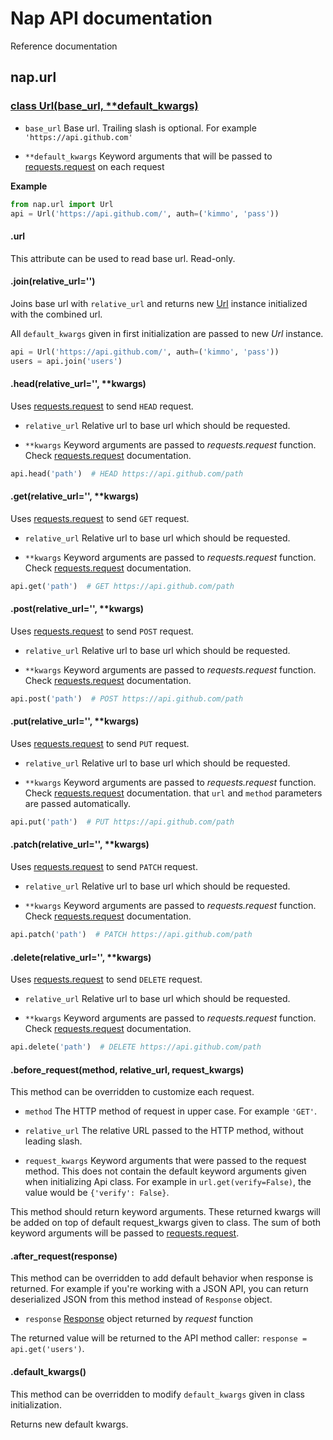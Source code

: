 # Nap API documentation

Reference documentation

## nap.url

### [class Url(base_url, \*\*default_kwargs)](/nap/url.py#L20)

* `base_url`
    Base url. Trailing slash is optional.
    For example `'https://api.github.com'`

* `**default_kwargs`
    Keyword arguments that will be passed to
    [requests.request][] on each request

**Example**
```python
from nap.url import Url
api = Url('https://api.github.com/', auth=('kimmo', 'pass'))
```

#### .url

This attribute can be used to read base url. Read-only.

#### .join(relative_url='')

Joins base url with `relative_url` and returns new [Url](#class-urlurl-default_kwargs) instance
initialized with the combined url.

All `default_kwargs` given in first initialization are passed to new *Url* instance.

```python
api = Url('https://api.github.com/', auth=('kimmo', 'pass'))
users = api.join('users')
```

#### .head(relative_url='', **kwargs)

Uses [requests.request][] to send `HEAD` request.

* `relative_url`
    Relative url to base url which should be requested.

* `**kwargs`
    Keyword arguments are passed to *requests.request* function.
    Check [requests.request][] documentation.

```python
api.head('path')  # HEAD https://api.github.com/path
```

#### .get(relative_url='', **kwargs)

Uses [requests.request][] to send `GET` request.

* `relative_url`
    Relative url to base url which should be requested.

* `**kwargs`
    Keyword arguments are passed to *requests.request* function.
    Check [requests.request][] documentation.

```python
api.get('path')  # GET https://api.github.com/path
```

#### .post(relative_url='', **kwargs)

Uses [requests.request][] to send `POST` request.

* `relative_url`
    Relative url to base url which should be requested.

* `**kwargs`
    Keyword arguments are passed to *requests.request* function.
    Check [requests.request][] documentation.

```python
api.post('path')  # POST https://api.github.com/path
```

#### .put(relative_url='', **kwargs)

Uses [requests.request][] to send `PUT` request.

* `relative_url`
    Relative url to base url which should be requested.

* `**kwargs`
    Keyword arguments are passed to *requests.request* function.
    Check [requests.request][] documentation. that `url` and `method` parameters are passed automatically.

```python
api.put('path')  # PUT https://api.github.com/path
```

#### .patch(relative_url='', **kwargs)

Uses [requests.request][] to send `PATCH` request.

* `relative_url`
    Relative url to base url which should be requested.

* `**kwargs`
    Keyword arguments are passed to *requests.request* function.
    Check [requests.request][] documentation.

```python
api.patch('path')  # PATCH https://api.github.com/path
```

#### .delete(relative_url='', **kwargs)

Uses [requests.request][] to send `DELETE` request.

* `relative_url`
    Relative url to base url which should be requested.

* `**kwargs`
    Keyword arguments are passed to *requests.request* function.
    Check [requests.request][] documentation.

```python
api.delete('path')  # DELETE https://api.github.com/path
```

#### .before_request(method, relative_url, request_kwargs)

This method can be overridden to customize each request.

* `method`
    The HTTP method of request in upper case. For example `'GET'`.

* `relative_url`
    The relative URL passed to the HTTP method, without leading slash.

* `request_kwargs`
    Keyword arguments that were passed to the request method.
    This does not contain the default keyword arguments given when
    initializing Api class. For example in `url.get(verify=False)`,
    the value would be `{'verify': False}`.

This method should return keyword arguments. These returned kwargs will be
added on top of default request_kwargs given to class. The sum of both keyword
arguments will be passed to [requests.request][].

#### .after_request(response)

This method can be overridden to add default behavior when response
is returned. For example if you're working with a JSON API, you can
return deserialized JSON from this method instead of `Response` object.

* `response`
    [Response](http://docs.python-requests.org/en/latest/api/#requests.Response)
    object returned by *request* function

The returned value will be returned to the API method caller:
`response = api.get('users')`.

#### .default_kwargs()

This method can be overridden to modify `default_kwargs` given in class initialization.

Returns new default kwargs.


[requests.request]: http://docs.python-requests.org/en/latest/api/#requests.request     "requests.request"
